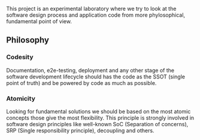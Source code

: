 This project is an experimental laboratory where we try to look at the software
design process and application code from more phylosophical, fundamental point
of view.

## Philosophy

### Codesity

Documentation, e2e-testing, deployment and any other stage of the software
development lifecycle should has the code as the SSOT (single point of truth)
and be powered by code as much as possible.

### Atomicity

Looking for fundamental solutions we should be based on the most atomic concepts
those give the most flexibility. This principle is strongly involved in software
design principles like well-known SoC (Separation of concerns), SRP (Single
responsibility principle), decoupling and others.
